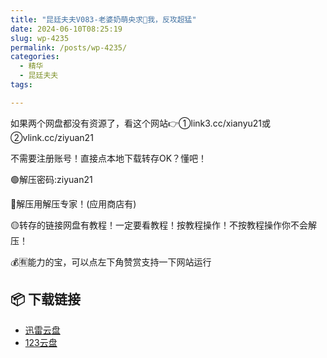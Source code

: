 ```yaml
---
title: "昆廷夫夫V083-老婆奶萌央求🌿我，反攻超猛"
date: 2024-06-10T08:25:19
slug: wp-4235
permalink: /posts/wp-4235/
categories:
  - 精华
  - 昆廷夫夫
tags:

---
```


如果两个网盘都没有资源了，看这个网站👉①link3.cc/xianyu21或②vlink.cc/ziyuan21

不需要注册账号！直接点本地下载转存OK？懂吧！

🟢解压密码:ziyuan21

🔵解压用解压专家！(应用商店有)

🟡转存的链接网盘有教程！一定要看教程！按教程操作！不按教程操作你不会解压！

💰🈶能力的宝，可以点左下角赞赏支持一下网站运行

## 📦 下载链接
- [迅雷云盘](https://blziyuan21.com/pay-download/4235?key=3068d9f409&down_id=0)
- [123云盘](https://blziyuan21.com/pay-download/4235?key=3068d9f409&down_id=1)

